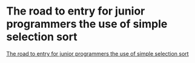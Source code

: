 # The road to entry for junior programmers the use of simple selection sort
[The road to entry for junior programmers the use of simple selection sort](https://aiwithcloud.com/2022/09/19/the_road_to_entry_for_junior_programmers_the_use_of_simple_selection_sort/)